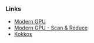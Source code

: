 ### Links

* [Modern GPU](https://github.com/moderngpu/moderngpu)
* [Modern GPU - Scan & Reduce](https://moderngpu.github.io/scan.html)
* [Kokkos](https://github.com/kokkos/kokkos)
